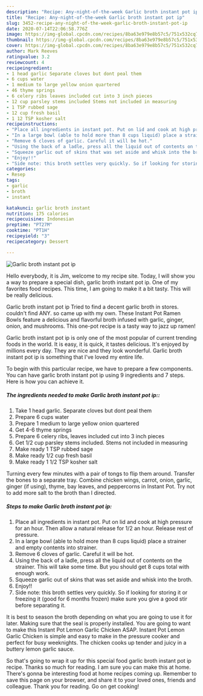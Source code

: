 ```yaml
---
description: "Recipe: Any-night-of-the-week Garlic broth instant pot ip"
title: "Recipe: Any-night-of-the-week Garlic broth instant pot ip"
slug: 3452-recipe-any-night-of-the-week-garlic-broth-instant-pot-ip
date: 2020-07-14T22:06:58.776Z
image: https://img-global.cpcdn.com/recipes/8ba63e979e8b57c5/751x532cq70/garlic-broth-instant-pot-ip-recipe-main-photo.jpg
thumbnail: https://img-global.cpcdn.com/recipes/8ba63e979e8b57c5/751x532cq70/garlic-broth-instant-pot-ip-recipe-main-photo.jpg
cover: https://img-global.cpcdn.com/recipes/8ba63e979e8b57c5/751x532cq70/garlic-broth-instant-pot-ip-recipe-main-photo.jpg
author: Mark Reeves
ratingvalue: 3.2
reviewcount: 4
recipeingredient:
- 1 head garlic Separate cloves but dont peal them
- 6 cups water
- 1 medium to large yellow onion quartered
- 46 thyme springs
- 6 celery ribs leaves included cut into 3 inch pieces
- 12 cup parsley stems included Stems not included in measuring
- 1 TSP rubbed sage
- 12 cup fresh basil
- 1 12 TSP kosher salt
recipeinstructions:
- "Place all ingredients in instant pot. Put on lid and cook at high pressure for an hour. Then allow a natural release for 1/2 an hour. Release rest of pressure."
- "In a large bowl (able to hold more than 8 cups liquid) place a strainer and empty contents into strainer."
- "Remove 6 cloves of garlic. Careful it will be hot."
- "Using the back of a ladle, press all the liquid out of contents on the strainer. This will take some time. But you should get 8 cups total with enough work."
- "Squeeze garlic out of skins that was set aside and whisk into the broth."
- "Enjoy!!"
- "Side note: this broth settles very quickly. So if looking for storing it or freezing it (good for 6 months frozen) make sure you give a good stir before separating it."
categories:
- Resep
tags:
- garlic
- broth
- instant

katakunci: garlic broth instant
nutrition: 175 calories
recipecuisine: Indonesian
preptime: "PT27M"
cooktime: "PT1H"
recipeyield: "3"
recipecategory: Dessert

---
```



![Garlic broth instant pot ip](https://img-global.cpcdn.com/recipes/8ba63e979e8b57c5/751x532cq70/garlic-broth-instant-pot-ip-recipe-main-photo.jpg)

Hello everybody, it is Jim, welcome to my recipe site. Today, I will show you a way to prepare a special dish, garlic broth instant pot ip. One of my favorites food recipes. This time, I am going to make it a bit tasty. This will be really delicious.

Garlic broth instant pot ip Tried to find a decent garlic broth in stores. couldn&#39;t find ANY. so came up with my own. These Instant Pot Ramen Bowls feature a delicious and flavorful broth infused with garlic, ginger, onion, and mushrooms. This one-pot recipe is a tasty way to jazz up ramen!

Garlic broth instant pot ip is only one of the most popular of current trending foods in the world. It is easy, it is quick, it tastes delicious. It's enjoyed by millions every day. They are nice and they look wonderful. Garlic broth instant pot ip is something that I've loved my entire life.


To begin with this particular recipe, we have to prepare a few components. You can have garlic broth instant pot ip using 9 ingredients and 7 steps. Here is how you can achieve it.

##### The ingredients needed to make Garlic broth instant pot ip::

1. Take 1 head garlic. Separate cloves but dont peal them
1. Prepare 6 cups water
1. Prepare 1 medium to large yellow onion quartered
1. Get 4-6 thyme springs
1. Prepare 6 celery ribs, leaves included cut into 3 inch pieces
1. Get 1/2 cup parsley stems included. Stems not included in measuring
1. Make ready 1 TSP rubbed sage
1. Make ready 1/2 cup fresh basil
1. Make ready 1 1/2 TSP kosher salt


Turning every few minutes with a pair of tongs to flip them around. Transfer the bones to a separate tray. Combine chicken wings, carrot, onion, garlic, ginger (if using), thyme, bay leaves, and peppercorns in Instant Pot. Try not to add more salt to the broth than I directed. 

##### Steps to make Garlic broth instant pot ip:

1. Place all ingredients in instant pot. Put on lid and cook at high pressure for an hour. Then allow a natural release for 1/2 an hour. Release rest of pressure.
1. In a large bowl (able to hold more than 8 cups liquid) place a strainer and empty contents into strainer.
1. Remove 6 cloves of garlic. Careful it will be hot.
1. Using the back of a ladle, press all the liquid out of contents on the strainer. This will take some time. But you should get 8 cups total with enough work.
1. Squeeze garlic out of skins that was set aside and whisk into the broth.
1. Enjoy!!
1. Side note: this broth settles very quickly. So if looking for storing it or freezing it (good for 6 months frozen) make sure you give a good stir before separating it.


It is best to season the broth depending on what you are going to use it for later. Making sure that the seal is properly installed. You are going to want to make this Instant Pot Lemon Garlic Chicken ASAP. Instant Pot Lemon Garlic Chicken is simple and easy to make in the pressure cooker and perfect for busy weeknights. The chicken cooks up tender and juicy in a buttery lemon garlic sauce. 

So that's going to wrap it up for this special food garlic broth instant pot ip recipe. Thanks so much for reading. I am sure you can make this at home. There's gonna be interesting food at home recipes coming up. Remember to save this page on your browser, and share it to your loved ones, friends and colleague. Thank you for reading. Go on get cooking!
